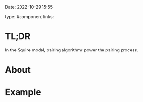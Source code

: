 Date: 2022-10-29 15:55

type: #component
links: 

# TL;DR
In the Squire model, pairing algorithms power the pairing process.

# About


# Example

